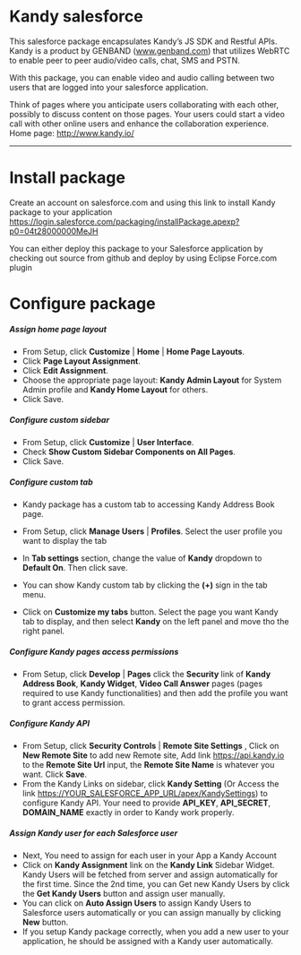 # Kandy salesforce
This salesforce package encapsulates Kandy’s JS SDK and Restful APIs. Kandy is a product by GENBAND (www.genband.com) that utilizes WebRTC to enable peer to peer audio/video calls, chat, SMS and PSTN.

With this package, you can enable video and audio calling between two users that are logged into your salesforce application.

Think of pages where you anticipate users collaborating with each other, possibly to discuss content on those pages. Your users could start a video call with other online users and enhance the collaboration experience. Home page: http://www.kandy.io/

***
# Install package

Create an account on salesforce.com and using this link to install Kandy package to your application
<https://login.salesforce.com/packaging/installPackage.apexp?p0=04t28000000MeJH> 

You can either deploy this package to your Salesforce application by checking out source from github and deploy by using Eclipse Force.com plugin

# Configure package

##### Assign home page layout

- From Setup, click __Customize__ | __Home__ | __Home Page Layouts__.
- Click __Page Layout Assignment__.
- Click __Edit Assignment__.
- Choose the appropriate page layout: __Kandy Admin Layout__ for System Admin profile and __Kandy Home Layout__ for others.
- Click Save.

##### Configure custom sidebar

- From Setup, click __Customize__ | __User Interface__.
- Check __Show Custom Sidebar Components on All Pages__.
- Click Save.

##### Configure custom tab

- Kandy package has a custom tab to accessing Kandy Address Book page.
- From Setup, click __Manage Users__ | __Profiles__. Select the user profile you want to display the tab
- In __Tab settings__ section, change the value of __Kandy__ dropdown to __Default On__. Then click save.

- You can show Kandy custom tab by clicking the __(+)__ sign in the tab menu. 
- Click on __Customize my tabs__ button. Select the page you want Kandy tab to display, and then select __Kandy__ on the left panel and move tho the right panel.

##### Configure Kandy pages access permissions

- From Setup, click __Develop__ | __Pages__ click the __Security__ link of __Kandy Address Book__, __Kandy Widget__, __Video Call Answer__ pages (pages required to use Kandy functionalities) and then add the profile you want to grant access permission. 

##### Configure Kandy API
- From Setup, click __Security Controls__ | __Remote Site Settings__ , Click on __New Remote Site__ to add new Remote site, Add link <https://api.kandy.io> to the __Remote Site Url__ input, the __Remote Site Name__ is whatever you want. Click __Save__. 
- From the Kandy Links on sidebar, click __Kandy Setting__ (Or Access the link <https://YOUR_SALESFORCE_APP_URL/apex/KandySettings>) to configure Kandy API. Your need to provide __API_KEY__, __API_SECRET__, __DOMAIN_NAME__ exactly in order to Kandy work properly.

##### Assign Kandy user for each Salesforce user
- Next, You need to assign for each user in your App a Kandy Account
- Click on __Kandy Assignment__ link on the __Kandy Link__ Sidebar Widget. Kandy Users will be fetched from server and assign automatically  for the first time. Since the 2nd time, you can Get new Kandy Users by click the __Get Kandy Users__ button and assign user manually.
- You can click on __Auto Assign Users__ to assign Kandy Users to Salesforce users automatically or you can assign manually by clicking __New__ button.
- If you setup Kandy package correctly, when you add a new user to your application, he should be assigned with a Kandy user automatically.
